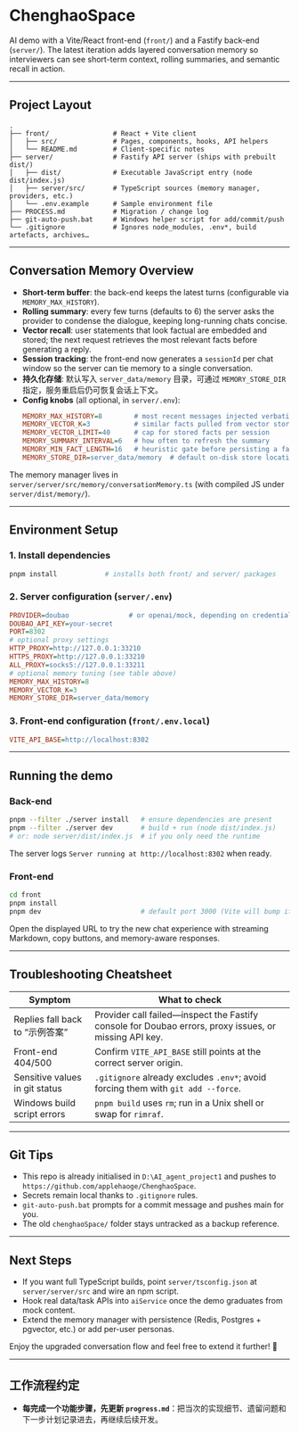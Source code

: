 ﻿# ChenghaoSpace

AI demo with a Vite/React front-end (`front/`) and a Fastify back-end (`server/`). The latest iteration adds layered conversation memory so interviewers can see short-term context, rolling summaries, and semantic recall in action.

---

## Project Layout

```text
.
├── front/                # React + Vite client
│   ├── src/              # Pages, components, hooks, API helpers
│   └── README.md         # Client-specific notes
├── server/               # Fastify API server (ships with prebuilt dist/)
│   ├── dist/             # Executable JavaScript entry (node dist/index.js)
│   ├── server/src/       # TypeScript sources (memory manager, providers, etc.)
│   └── .env.example      # Sample environment file
├── PROCESS.md            # Migration / change log
├── git-auto-push.bat     # Windows helper script for add/commit/push
└── .gitignore            # Ignores node_modules, .env*, build artefacts, archives…
```

---

## Conversation Memory Overview

- **Short-term buffer**: the back-end keeps the latest turns (configurable via `MEMORY_MAX_HISTORY`).
- **Rolling summary**: every few turns (defaults to 6) the server asks the provider to condense the dialogue, keeping long-running chats concise.
- **Vector recall**: user statements that look factual are embedded and stored; the next request retrieves the most relevant facts before generating a reply.
- **Session tracking**: the front-end now generates a `sessionId` per chat window so the server can tie memory to a single conversation.
- **持久化存储**: 默认写入 `server_data/memory` 目录，可通过 `MEMORY_STORE_DIR` 指定，服务重启后仍可恢复会话上下文。
- **Config knobs** (all optional, in `server/.env`):
  ```ini
  MEMORY_MAX_HISTORY=8        # most recent messages injected verbatim
  MEMORY_VECTOR_K=3           # similar facts pulled from vector store
  MEMORY_VECTOR_LIMIT=40      # cap for stored facts per session
  MEMORY_SUMMARY_INTERVAL=6   # how often to refresh the summary
  MEMORY_MIN_FACT_LENGTH=16   # heuristic gate before persisting a fact
  MEMORY_STORE_DIR=server_data/memory  # default on-disk store location
  ```

The memory manager lives in `server/server/src/memory/conversationMemory.ts` (with compiled JS under `server/dist/memory/`).

---

## Environment Setup

### 1. Install dependencies
```bash
pnpm install            # installs both front/ and server/ packages
```

### 2. Server configuration (`server/.env`)
```ini
PROVIDER=doubao               # or openai/mock, depending on credentials
DOUBAO_API_KEY=your-secret
PORT=8302
# optional proxy settings
HTTP_PROXY=http://127.0.0.1:33210
HTTPS_PROXY=http://127.0.0.1:33210
ALL_PROXY=socks5://127.0.0.1:33211
# optional memory tuning (see table above)
MEMORY_MAX_HISTORY=8
MEMORY_VECTOR_K=3
MEMORY_STORE_DIR=server_data/memory
```

### 3. Front-end configuration (`front/.env.local`)
```ini
VITE_API_BASE=http://localhost:8302
```

---

## Running the demo

### Back-end
```bash
pnpm --filter ./server install   # ensure dependencies are present
pnpm --filter ./server dev       # build + run (node dist/index.js)
# or: node server/dist/index.js  # if you only need the runtime
```
The server logs `Server running at http://localhost:8302` when ready.

### Front-end
```bash
cd front
pnpm install
pnpm dev                         # default port 3000 (Vite will bump if taken)
```
Open the displayed URL to try the new chat experience with streaming Markdown, copy buttons, and memory-aware responses.

---

## Troubleshooting Cheatsheet

| Symptom | What to check |
| --- | --- |
| Replies fall back to “示例答案” | Provider call failed—inspect the Fastify console for Doubao errors, proxy issues, or missing API key. |
| Front-end 404/500 | Confirm `VITE_API_BASE` still points at the correct server origin. |
| Sensitive values in git status | `.gitignore` already excludes `.env*`; avoid forcing them with `git add --force`. |
| Windows build script errors | `pnpm build` uses `rm`; run in a Unix shell or swap for `rimraf`. |

---

## Git Tips

- This repo is already initialised in `D:\AI_agent_project1` and pushes to `https://github.com/applehaoge/ChenghaoSpace`.
- Secrets remain local thanks to `.gitignore` rules.
- `git-auto-push.bat` prompts for a commit message and pushes main for you.
- The old `chenghaoSpace/` folder stays untracked as a backup reference.

---

## Next Steps

- If you want full TypeScript builds, point `server/tsconfig.json` at `server/server/src` and wire an npm script.
- Hook real data/task APIs into `aiService` once the demo graduates from mock content.
- Extend the memory manager with persistence (Redis, Postgres + pgvector, etc.) or add per-user personas.

Enjoy the upgraded conversation flow and feel free to extend it further! 💬

---

## 工作流程约定

- **每完成一个功能步骤，先更新 `progress.md`**：把当次的实现细节、遗留问题和下一步计划记录进去，再继续后续开发。
